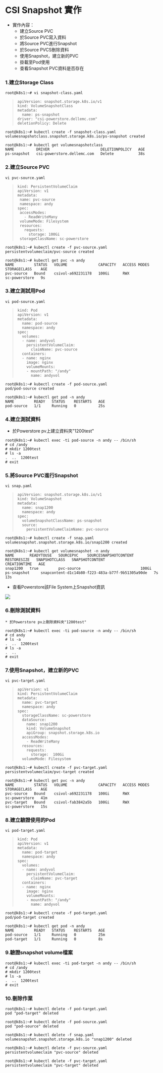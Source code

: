 # CSI Snapshot 實作

* 實作內容：
  * 建立Source PVC
  * 於Source PVC寫入資料
  * 將Source PVC進行Snapshot
  * 於Source PVCS刪除資料
  * 使用Snapshot，建立新的PVC
  * 掛載至Pod使用
  * 查看Snapshot PVC資料是否存在

### 1.建立Storage Class
```
root@k8s1:~# vi snapshot-class.yaml
```

> ```
> apiVersion: snapshot.storage.k8s.io/v1
> kind: VolumeSnapshotClass
> metadata:
>   name: ps-snapshot
> driver: "csi-powerstore.dellemc.com" 
> deletionPolicy: Delete
> ```

```
root@k8s1:~# kubectl create -f snapshot-class.yaml
volumesnapshotclass.snapshot.storage.k8s.io/ps-snapshot created

root@k8s1:~# kubectl get volumesnapshotclass
NAME          DRIVER                       DELETIONPOLICY   AGE
ps-snapshot   csi-powerstore.dellemc.com   Delete           38s
```

### 2.建立Source PVC
```
vi pvc-source.yaml
```
>```
>kind: PersistentVolumeClaim
>apiVersion: v1
>metadata:
>  name: pvc-source
>  namespace: andy
>spec:
>  accessModes:
>    - ReadWriteMany
>  volumeMode: Filesystem
>  resources:
>    requests:
>      storage: 100Gi
>  storageClassName: sc-powerstore
>```

```
root@k8s1:~# kubectl create -f pvc-source.yaml
persistentvolumeclaim/pvc-source created

root@k8s1:~# kubectl get pvc -n andy
NAME         STATUS   VOLUME              CAPACITY   ACCESS MODES   STORAGECLASS    AGE
pvc-source   Bound    csivol-a692231178   100Gi      RWX            sc-powerstore   9s
```

### 3.建立測試用Pod
```
vi pod-source.yaml
```

>```
> kind: Pod
> apiVersion: v1
> metadata:
>   name: pod-source
>   namespace: andy
> spec:
>   volumes:
>   - name: andyvol
>     persistentVolumeClaim:
>       claimName: pvc-source
>   containers:
>   - name: nginx
>     image: nginx
>     volumeMounts:
>     - mountPath: "/andy"
>       name: andyvol
>```

```
root@k8s1:~# kubectl create -f pod-source.yaml
pod/pod-source created

root@k8s1:~# kubectl get pod -n andy
NAME         READY   STATUS    RESTARTS   AGE
pod-source   1/1     Running   0          25s
```

### 4.建立測試資料

* 於Powerstore pv上建立資料夾"1200test"
```
root@k8s1:~# kubectl exec -ti pod-source -n andy -- /bin/sh
# cd /andy
# mkdir 1200test
# ls -a
.  ..  1200test
# exit
```

### 5.將Source PVC進行Snapshot
```
vi snap.yaml
```

>```
> apiVersion: snapshot.storage.k8s.io/v1 
> kind: VolumeSnapshot
> metadata:
>   name: snap1200
>   namespace: andy
> spec:
>   volumeSnapshotClassName: ps-snapshot
>   source:
>     persistentVolumeClaimName: pvc-source
>```

```
root@k8s1:~# kubectl create -f snap.yaml
volumesnapshot.snapshot.storage.k8s.io/snap1200 created

root@k8s1:~# kubectl get volumesnapshot -n andy
NAME       READYTOUSE   SOURCEPVC    SOURCESNAPSHOTCONTENT   RESTORESIZE   SNAPSHOTCLASS   SNAPSHOTCONTENT                                    CREATIONTIME   AGE
snap1200   true         pvc-source                           100Gi         ps-snapshot     snapcontent-d1c14b80-f223-483a-b77f-9b51305a90de   7s             13s
```

* 查看Powerstore該File System上Snapshot資訊
  
![](https://github.com/Andy0583/Dell-CSI-for-Powerstore/blob/main/image/009.png?raw=true)

### 6.刪除測試資料

```
* 於Powerstore pv上刪除資料夾"1200test"

root@k8s1:~# kubectl exec -ti pod-source -n andy -- /bin/sh
# cd andy
# ls -a
.  ..  1200test
# ls -a
.  ..
# exit
```

### 7.使用Snapshot，建立新的PVC
```
vi pvc-target.yaml
```

>```
> apiVersion: v1
> kind: PersistentVolumeClaim
> metadata:
>   name: pvc-target
>   namespace: andy
> spec:
>   storageClassName: sc-powerstore
>   dataSource:
>     name: snap1200
>     kind: VolumeSnapshot
>     apiGroup: snapshot.storage.k8s.io
>   accessModes:
>     - ReadWriteMany
>   resources:
>     requests:
>       storage:  100Gi
>   volumeMode: Filesystem
>```

```
root@k8s1:~# kubectl create -f pvc-target.yaml
persistentvolumeclaim/pvc-target created

root@k8s1:~# kubectl get pvc -n andy
NAME         STATUS   VOLUME              CAPACITY   ACCESS MODES   STORAGECLASS    AGE
pvc-source   Bound    csivol-a692231178   100Gi      RWX            sc-powerstore   41m
pvc-target   Bound    csivol-fab3842a5b   100Gi      RWX            sc-powerstore   15s
```

### 8.建立驗證使用的Pod
```
vi pod-target.yaml
```

>```
> kind: Pod
> apiVersion: v1
> metadata:
>   name: pod-target
>   namespace: andy
> spec:
>   volumes:
>   - name: andyvol
>     persistentVolumeClaim:
>       claimName: pvc-target
>   containers:
>   - name: nginx
>     image: nginx
>     volumeMounts:
>     - mountPath: "/andy"
>       name: andyvol
>```

```
root@k8s1:~# kubectl create -f pod-target.yaml
pod/pod-target created

root@k8s1:~# kubectl get pod -n andy
NAME         READY   STATUS    RESTARTS   AGE
pod-source   1/1     Running   0          25m
pod-target   1/1     Running   0          8s
```

### 9.驗證snapshot volume檔案

```
root@k8s1:~# kubectl exec -ti pod-target -n andy -- /bin/sh
# cd /andy
# mkdir 1200test
# ls -a
.  ..  1200test
# exit
```

### 10.刪除作業

```
root@k8s1:~# kubectl delete -f pod-target.yaml
pod "pod-target" deleted

root@k8s1:~# kubectl delete -f pod-source.yaml
pod "pod-source" deleted

root@k8s1:~# kubectl delete -f snap.yaml
volumesnapshot.snapshot.storage.k8s.io "snap1200" deleted

root@k8s1:~# kubectl delete -f pvc-source.yaml
persistentvolumeclaim "pvc-source" deleted

root@k8s1:~# kubectl delete -f pvc-target.yaml
persistentvolumeclaim "pvc-target" deleted
```

